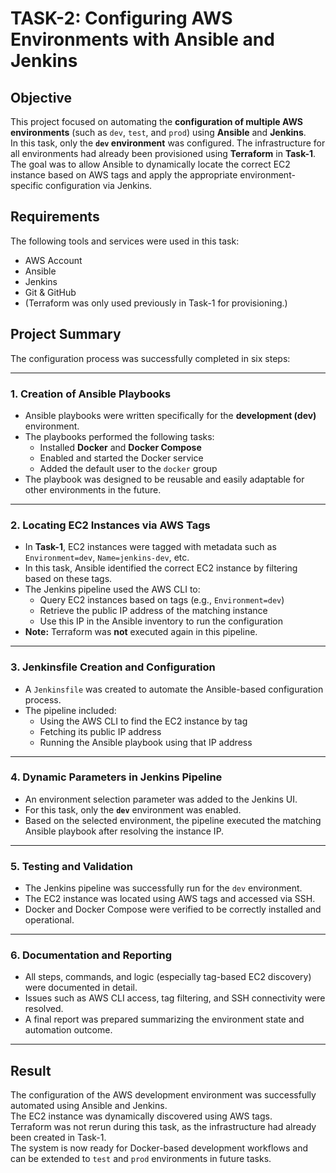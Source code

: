 # TASK-2: Configuring AWS Environments with Ansible and Jenkins

## Objective  
This project focused on automating the **configuration of multiple AWS environments** (such as `dev`, `test`, and `prod`) using **Ansible** and **Jenkins**.  
In this task, only the **`dev` environment** was configured. The infrastructure for all environments had already been provisioned using **Terraform** in **Task-1**.  
The goal was to allow Ansible to dynamically locate the correct EC2 instance based on AWS tags and apply the appropriate environment-specific configuration via Jenkins.

## Requirements  
The following tools and services were used in this task:

- AWS Account  
- Ansible  
- Jenkins  
- Git & GitHub  
- (Terraform was only used previously in Task-1 for provisioning.)

## Project Summary  
The configuration process was successfully completed in six steps:

---

### 1. Creation of Ansible Playbooks  
- Ansible playbooks were written specifically for the **development (dev)** environment.  
- The playbooks performed the following tasks:  
  - Installed **Docker** and **Docker Compose**  
  - Enabled and started the Docker service  
  - Added the default user to the `docker` group  
- The playbook was designed to be reusable and easily adaptable for other environments in the future.

---

### 2. Locating EC2 Instances via AWS Tags  
- In **Task-1**, EC2 instances were tagged with metadata such as `Environment=dev`, `Name=jenkins-dev`, etc.  
- In this task, Ansible identified the correct EC2 instance by filtering based on these tags.  
- The Jenkins pipeline used the AWS CLI to:  
  - Query EC2 instances based on tags (e.g., `Environment=dev`)  
  - Retrieve the public IP address of the matching instance  
  - Use this IP in the Ansible inventory to run the configuration  
- **Note:** Terraform was **not** executed again in this pipeline.

---

### 3. Jenkinsfile Creation and Configuration  
- A `Jenkinsfile` was created to automate the Ansible-based configuration process.  
- The pipeline included:  
  - Using the AWS CLI to find the EC2 instance by tag  
  - Fetching its public IP address  
  - Running the Ansible playbook using that IP address

---

### 4. Dynamic Parameters in Jenkins Pipeline  
- An environment selection parameter was added to the Jenkins UI.  
- For this task, only the **`dev`** environment was enabled.  
- Based on the selected environment, the pipeline executed the matching Ansible playbook after resolving the instance IP.

---

### 5. Testing and Validation  
- The Jenkins pipeline was successfully run for the `dev` environment.  
- The EC2 instance was located using AWS tags and accessed via SSH.  
- Docker and Docker Compose were verified to be correctly installed and operational.

---

### 6. Documentation and Reporting  
- All steps, commands, and logic (especially tag-based EC2 discovery) were documented in detail.  
- Issues such as AWS CLI access, tag filtering, and SSH connectivity were resolved.  
- A final report was prepared summarizing the environment state and automation outcome.

---

## Result  
The configuration of the AWS development environment was successfully automated using Ansible and Jenkins.  
The EC2 instance was dynamically discovered using AWS tags.  
Terraform was not rerun during this task, as the infrastructure had already been created in Task-1.  
The system is now ready for Docker-based development workflows and can be extended to `test` and `prod` environments in future tasks.
